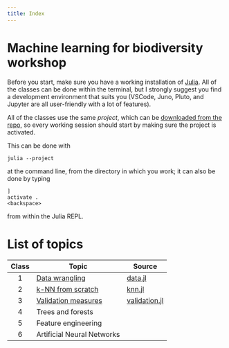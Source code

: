 ```yaml
---
title: Index
---
```


# Machine learning for biodiversity workshop

Before you start, make sure you have a working installation of
[Julia](http://julialang.org). All of the classes can be done within the
terminal, but I strongly suggest you find a development environment that
suits you (VSCode, Juno, Pluto, and Jupyter are all user-friendly with a
lot of features).

All of the classes use the same *project*, which can be [downloaded from the
repo](https://raw.githubusercontent.com/tpoisot/BiodivML/main/Project.toml),
so every working session should start by making sure the project is activated.

This can be done with

~~~
julia --project
~~~

at the command line, from the directory in which you work; it can also be
done by typing

~~~
]
activate .
<backspace>
~~~

from within the Julia REPL.

# List of topics

| Class | Topic                             | Source                        |
|:-----:|-----------------------------------|-------------------------------|
|   1   | [Data wrangling][wrangling]       | [data.jl][wranglingjl]        |
|   2   | [k-NN from scratch][knn]          | [knn.jl][knnjl]               |
|   3   | [Validation measures][validation] | [validation.jl][validationjl] |
|   4   | Trees and forests                 |                               |
|   5   | Feature engineering               |                               |
|   6   | Artificial Neural Networks        |                               |

[wrangling]: data.html
[knn]: knn.html
[validation]: validation.html

[wranglingjl]: https://github.com/tpoisot/BiodivML/blob/main/scripts/00_data.jl
[knnjl]: https://github.com/tpoisot/BiodivML/blob/main/scripts/01_knn.jl
[validationjl]: https://github.com/tpoisot/BiodivML/blob/main/scripts/02_validation.jl

